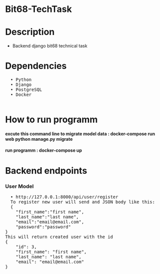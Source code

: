 # Bit68-TechTask

# Description
* Backend django bit68 technical task

# Dependencies
<pre>
  • Python 
  • Django
  • PostgreSQL
  • Docker
  
</pre>

# How to run programm

#### excute this command line to migrate model data : docker-compose run web python manage.py migrate 
#### run programm : docker-compose up

# Backend endpoints 
### User Model

<pre>
  • http://127.0.0.1:8000/api/user/register
  To register new user will send and JSON body like this:
  {
    "first_name":"first name",
    "last_name":"last name",
    "email":"email@email.com",
    "password":"password"
}
This will return created user with the id 
{
    "id": 3,
    "first_name": "first name",
    "last_name": "last name",
    "email": "email@email.com"
}

</pre>
